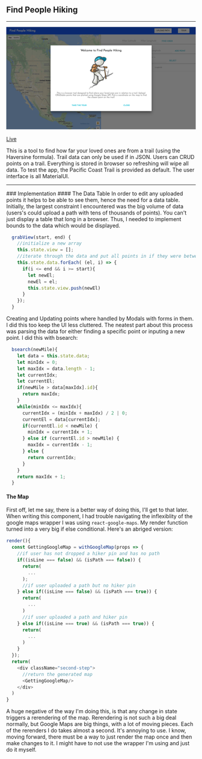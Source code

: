 ## Find People Hiking
<hr>
<img src="find_people_hiking.png">

[Live](https://tchesnutt.github.io/find-people-hiking/)

This is a tool to find how far your loved ones are from a trail (using the Haversine formula). Trail data can only be used if in JSON. Users can CRUD points on a trail. Everything is stored in browser so refreshing will wipe all data. To test the app, the Pacific Coast Trail is provided as default. The user interface is all MaterialUI.
<hr>
### Implementation
####  The Data Table
In order to edit any uploaded points it helps to be able to see them, hence the need for a data table. Initially, the largest constraint I encountered was the big volume of data (users's could upload a path with tens of thousands of points). You can't just display a table that long in a browser. Thus, I needed to implement bounds to the data which would be displayed.

```javascript
  grabView(start, end) {
    //initialize a new array
    this.state.view = [];
    //iterate through the data and put all points in if they were between the bounds
    this.state.data.forEach( (el, i) => {
      if(i <= end && i >= start){
        let newEl;
        newEl = el;
        this.state.view.push(newEl)
      }
    });
  }
```

Creating and Updating points where handled by Modals with forms in them. I did this too keep the UI less cluttered. The neatest part about this process was parsing the data for either finding a specific point or inputing a new point. I did this with bsearch:

```javascript
  bsearch(newMile){
    let data = this.state.data;
    let minIdx = 0;
    let maxIdx = data.length - 1;
    let currentIdx;
    let currentEl;
    if(newMile > data[maxIdx].id){
      return maxIdx;
    }
    while(minIdx <= maxIdx){
      currentIdx = (minIdx + maxIdx) / 2 | 0;
      currentEl = data[currentIdx];
      if(currentEl.id < newMile) {
        minIdx = currentIdx + 1;
      } else if (currentEl.id > newMile) {
        maxIdx = currentIdx - 1;
      } else {
        return currentIdx;
      }
    }
    return maxIdx + 1;
  }
```

#### The Map
First off, let me say, there is a better way of doing this, I'll get to that later. When writing this component, I had trouble navigating the inflexiblity of the google maps wrapper I was using `react-google-maps`. My render function turned into a very big if else conditional. Here's an abriged version:
```javascript
render(){
  const GettingGoogleMap = withGoogleMap(props => {
    //if user has not dropped a hiker pin and has no path
    if((isLine === false) && (isPath === false)) {
      return(
        ...
      );
      //if user uploaded a path but no hiker pin
    } else if((isLine === false) && (isPath === true)) {
      return(
        ...
      )
      //if user uploaded a path and hiker pin
    } else if((isLine === true) && (isPath === true)) {
      return(
        ...
      )
    }
  });
  return(
    <div className="second-step">
      //return the generated map
      <GettingGoogleMap/>
    </div>
  )
}
```
A huge negative of the way I'm doing this, is that any change in state triggers a rerendering of the map. Rerendering is not such a big deal normally, but Google Maps are big things, with a lot of moving pieces. Each of the rerenders I do takes almost a second. It's annoying to use. I know, moving forward, there must be a way to just render the map once and then make changes to it. I might have to not use the wrapper I'm using and just do it myself.
